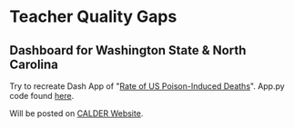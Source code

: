 # Teacher Quality Gaps

## Dashboard for Washington State & North Carolina

Try to recreate Dash App of "[Rate of US Poison-Induced Deaths](https://opioid-epidemic.herokuapp.com/)". App.py code found [here](https://github.com/plotly/dash-opioid-epidemic-demo/blob/master/app.py). 

Will be posted on [CALDER Website](https://caldercenter.org/data-visualizations). 